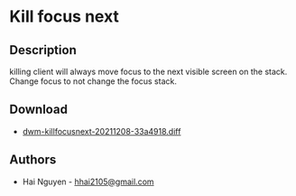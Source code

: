 Kill focus next
================

Description
-----------
killing client will always move focus to the next visible screen on the stack. Change focus to not change the focus stack.


Download
--------
* [dwm-killfocusnext-20211208-33a4918.diff](dwm-killfocusnext-20211208-33a4918.diff)

Authors
-------
* Hai Nguyen - <hhai2105@gmail.com>
